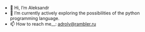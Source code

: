 - 👋 Hi, I’m Aleksandr
- 👀 I’m currently actively exploring the possibilities of the python programming language.
- 📫 How to reach me__: adrolv@rambler.ru

<!---
Dred85/Dred85 is a ✨ special ✨ repository because its `README.md` (this file) appears on your GitHub profile.
You can click the Preview link to take a look at your changes.
--->
